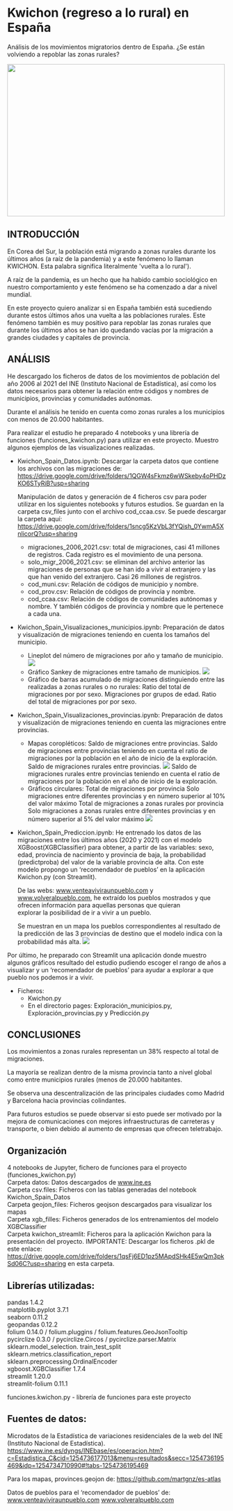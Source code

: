 # Kwichon (regreso a lo rural) en España
Análisis de los movimientos migratorios dentro de España. ¿Se están volviendo a repoblar las zonas rurales?

<img src="https://user-images.githubusercontent.com/113755985/229598369-47405110-7455-433a-afe0-997b46a52b91.png" width="500" height= "350
">

## INTRODUCCIÓN
En Corea del Sur, la población está migrando a zonas rurales durante los últimos años (a raíz de la pandemia) y a este fenómeno lo llaman KWICHON. Esta palabra significa literalmente 'vuelta a lo rural').

A raíz de la pandemia, es un hecho que ha habido cambio sociológico en nuestro comportamiento y este fenómeno se ha comenzado a dar a nivel mundial.

En este proyecto quiero analizar si en España también está sucediendo durante estos últimos años una vuelta a las poblaciones rurales.
Este fenómeno también es muy positivo para repoblar las zonas rurales que durante los últimos años se han ido quedando vacías por la migración a grandes ciudades y capitales de provincia.


## ANÁLISIS
He descargado los ficheros de datos de los movimientos de población del año 2006 al 2021 del INE (Instituto Nacional de Estadística), así como los datos necesarios para obtener la relación entre códigos y nombres de municipios, provincias y comunidades autónomas.

Durante el análisis he tenido en cuenta como zonas rurales a los municipios con menos de 20.000 habitantes.

Para realizar el estudio he preparado 4 notebooks y una librería de funciones (funciones_kwichon.py) para utilizar en este proyecto. Muestro algunos ejemplos de las visualizaciones realizadas.

- Kwichon_Spain_Datos.ipynb:
     Descargar la carpeta datos que contiene los archivos con las migraciones de: https://drive.google.com/drive/folders/1QGW4sFkmz6wWSkeby4oPHDzKO6STyRiB?usp=sharing
  
  Manipulación de datos y generación de 4 ficheros csv para poder utilizar en los siguientes notebooks y futuros estudios.
  Se guardan en la carpeta csv_files junto con el archivo cod_ccaa.csv.
  Se puede descargar la carpeta aquí: https://drive.google.com/drive/folders/1sncg5KzVbL3fYQish_0YwmA5XnlicorQ?usp=sharing

  * migraciones_2006_2021.csv: total de migraciones, casi 41 millones de registros. Cada registro es el movimiento de una persona.
  * solo_migr_2006_2021.csv: se eliminan del archivo anterior las migraciones de personas que se han ido a vivir al extranjero y las que han venido del extranjero. Casi 26 millones de registros.
  * cod_muni.csv: Relación de códigos de municipio y nombre.
  * cod_prov.csv: Relación de códigos de provincia y nombre.
  * cod_ccaa.csv: Relación de códigos de comunidades autónomas y nombre. Y también códigos de provincia y nombre que le pertenece a cada una.

- Kwichon_Spain_Visualizaciones_municipios.ipynb: Preparación de datos y visualización de migraciones teniendo en cuenta los tamaños del municipio.
  * Lineplot del número de migraciones por año y tamaño de municipio.
    <img src =  "https://github.com/Laura-Martin-Perez/Kwichon-in-Spain-/assets/113755985/805c2175-a784-4c62-ac96-497c8e38a844">
  * Gráfico Sankey de migraciones entre tamaño de municipios.
    <img src = "https://github.com/Laura-Martin-Perez/Kwichon-in-Spain-/assets/113755985/8c8bcb84-3db8-4bf3-a6e1-2a3daba31603">
  * Gráfico de barras acumulado de migraciones distinguiendo entre las realizadas a zonas rurales o no rurales:
      Ratio del total de migraciones por por sexo.
      Migraciones por grupos de edad.
      Ratio del total de migraciones por por sexo.

- Kwichon_Spain_Visualizaciones_provincias.ipynb: Preparación de datos y visualización de migraciones teniendo en cuenta las migraciones entre provincias.
  * Mapas coropléticos:
      Saldo de migraciones entre provincias.
      Saldo de migraciones entre provincias teniendo en cuenta el ratio de migraciones por la población en el año de inicio de la exploración.
      Saldo de migraciones rurales entre provincias.
      <img src = "https://github.com/Laura-Martin-Perez/Kwichon-in-Spain-/assets/113755985/937903d6-90a4-4dbe-9df1-ef36728bc4da">
      Saldo de migraciones rurales entre provincias teniendo en cuenta el ratio de migraciones por la población en el año de inicio de la exploración.  
   * Gráficos circulares:
      Total de migraciones por provincia
      Solo migraciones entre diferentes provincias y en número superior al 10% del valor máximo
      Total de migraciones a zonas rurales por provincia  
      Solo migraciones a zonas rurales entre diferentes provincias y en número superior al 5% del valor máximo
      <img src = "https://github.com/Laura-Martin-Perez/Kwichon-in-Spain-/assets/113755985/af16f2fa-4723-4f89-8efc-43fa2dd7b3cf">


- Kwichon_Spain_Prediccion.ipynb: He entrenado  los datos de las migraciones entre los últimos años (2020 y 2021) con el modelo XGBoost(XGBClassifier) para obtener, a partir de las variables: sexo, edad, provincia de nacimiento y provincia de baja, la probabilidad (predictproba) del valor de la variable provincia de alta.
  Con este modelo propongo un ‘recomendador de pueblos’ en la aplicación Kwichon.py (con Streamlit).
  
  De las webs:  www.venteaviviraunpueblo.com y www.volveralpueblo.com, he extraído los pueblos mostrados y que ofrecen información para aquellas personas que quieran   
  explorar la posibilidad de ir a vivir a un pueblo.

  Se muestran en un mapa los pueblos correspondientes al resultado de la predicción de las 3 provincias de destino que el modelo indica con la probabilidad más alta.
  <img src = "https://github.com/Laura-Martin-Perez/Kwichon-in-Spain-/assets/113755985/1c1907d3-a8ad-4497-b443-cacb6b71c727">



Por último, he preparado con Streamlit una aplicación donde muestro algunos gráficos resultado del estudio pudiendo escoger el rango de años a visualizar y un ‘recomendador de pueblos’ para ayudar a explorar a que pueblo nos podemos ir a vivir.
 - Ficheros:
   * Kwichon.py
   * En el directorio pages: Exploración_municipios.py, Exploración_provincias.py y Predicción.py


## CONCLUSIONES

Los movimientos a zonas rurales representan un 38% respecto al total de migraciones.

La mayoría se realizan dentro de la misma provincia tanto a nivel global como entre municipios rurales (menos de 20.000 habitantes.

Se observa una descentralización de las principales ciudades como Madrid y Barcelona hacia provincias colindantes.

Para futuros estudios se puede observar si esto puede ser motivado por la mejora de comunicaciones con mejores infraestructuras de carreteras y transporte, o bien debido al aumento de empresas que ofrecen teletrabajo.


## Organización

4 notebooks de Jupyter, fichero de funciones para el proyecto (funciones_kwichon.py)  
Carpeta datos:  Datos descargados de www.ine.es  
Carpeta csv.files: Ficheros con las tablas generadas del notebook Kwichon_Spain_Datos  
Carpeta geojon_files: Ficheros geojson descargados para visualizar los mapas  
Carpeta xgb_filles: Ficheros generados de los entrenamientos del modelo XGBClassifier  
Carpeta kwichon_streamlit: Ficheros para la aplicación Kwichon para la presentación del proyecto. IMPORTANTE: Descargar los ficheros .pkl de este enlace: https://drive.google.com/drive/folders/1qsFj6ED1pz5MApdSHk4E5wQm3pkSd06C?usp=sharing en esta carpeta.


## Librerías utilizadas:
pandas 1.4.2  
matplotlib.pyplot 3.7.1  
seaborn 0.11.2  
geopandas 0.12.2  
folium 0.14.0  /  folium.pluggins  /  folium.features.GeoJsonTooltip  
pycirclize 0.3.0  / pycirclize.Circos   /  pycirclize.parser.Matrix  
sklearn.model_selection. train_test_split  
sklearn.metrics.classification_report  
sklearn.preprocessing.OrdinalEncoder  
xgboost.XGBClassifier  1.7.4  
streamlit 1.20.0  
streamlit-folium 0.11.1  

funciones.kwichon.py - librería de funciones para este proyecto


## Fuentes de datos:

Microdatos de la Estadística de variaciones residenciales de la web del INE (Instituto Nacional de Estadística).
https://www.ine.es/dyngs/INEbase/es/operacion.htm?c=Estadistica_C&cid=1254736177013&menu=resultados&secc=1254736195469&idp=1254734710990#!tabs-1254736195469

Para los mapas, provinces.geojon de:   https://github.com/martgnz/es-atlas

Datos de pueblos para el ‘recomendador de pueblos’ de:
 www.venteaviviraunpueblo.com 
 www.volveralpueblo.com


